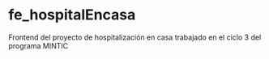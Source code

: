 # fe_hospitalEncasa
Frontend del proyecto de hospitalización en casa trabajado en el ciclo 3 del programa MINTIC
